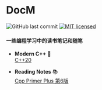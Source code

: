 # DocM

![GitHub last commit](https://img.shields.io/github/last-commit/SharpSnake/DocM)
[![MIT licensed](https://img.shields.io/badge/license-MIT-blue.svg)](./LICENSE)

#### 一些编程学习中的读书笔记和随笔

- **Modern C++** :dragon:  
[C++20](./Modern%20C++/C++20.md)


- **Reading Notes** 📚  
[Cpp Primer Plus  第6版](./Reading%20Notes/Cpp_Primer_Plus_第6版.md)
